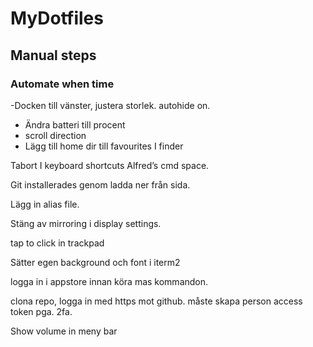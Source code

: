 # MyDotfiles


## Manual steps

### Automate when time

-Docken till vänster, justera storlek. autohide on.
- Ändra batteri till procent
- scroll direction
- Lägg till home dir till favourites I finder

Tabort I keyboard shortcuts Alfred’s cmd space. 

Git installerades genom ladda ner från sida. 

Lägg in alias file. 

Stäng av mirroring i display settings. 

tap to click in trackpad

Sätter egen background och font i iterm2

logga in i appstore innan köra mas kommandon.

clona repo, logga in med https mot github. måste skapa person access token pga. 2fa. 

Show volume in meny bar
